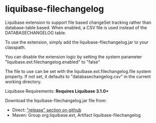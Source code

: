 liquibase-filechangelog
================

Liquibase extension to support file based changeSet tracking rather than database-table based.
When enabled, a CSV file is used instead of the DATABASECHANGELOG table.

To use the extension, simply add the liquibase-filechangelog.jar to your classpath.

You can disable the extension logic by setting the system parameter "liquibase.ext.filechangelog.enabled" to "false"

The file to use can be set with the liquibase.ext.filechangelog.file system property.
If not set, it defaults to "databasechangelog.csv" in the current working directory.

Liquibase Requirements: **Requires Liquibase 3.1.0+**

Download the liquibase-filechangelog.jar file from:

* Direct: ["release" section on github](https://github.com/liquibase/liquibase-filechangelog/releases)
* Maven: Group org.liquibase.ext, Artifact liquibase-filechangelog
